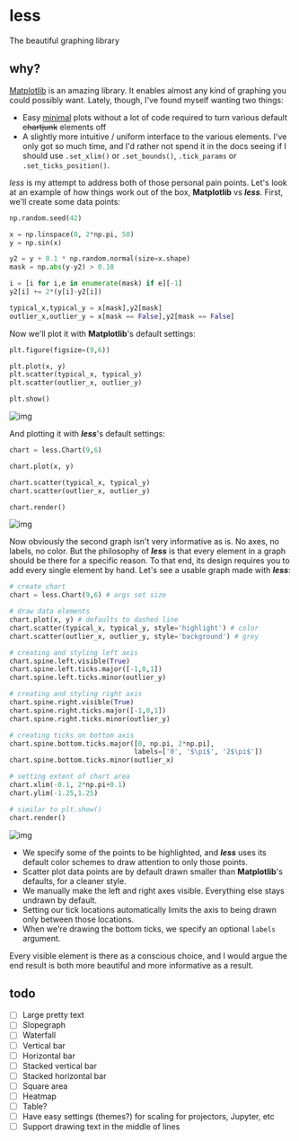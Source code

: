 # less

The beautiful graphing library

## why?

[Matplotlib](https://matplotlib.org/gallery/index.html) is an amazing library. It enables almost any kind of graphing you could possibly want. Lately, though, I've found myself wanting two things:

- Easy [minimal](https://www.amazon.com/Storytelling-Data-Visualization-Business-Professionals/dp/1119002257/) plots without a lot of code required to turn various default ~~chartjunk~~ elements off
- A slightly more intuitive / uniform interface to the various elements. I've only got so much time, and I'd rather not spend it in the docs seeing if I should use `.set_xlim()` or `.set_bounds()`, `.tick_params` or `.set_ticks_position()`.

*less* is my attempt to address both of those personal pain points. Let's look at an example of how things work out of the box, **Matplotlib** vs **_less_**. First, we'll create some data points:

```python
np.random.seed(42)

x = np.linspace(0, 2*np.pi, 50)
y = np.sin(x)

y2 = y + 0.1 * np.random.normal(size=x.shape)
mask = np.abs(y-y2) > 0.18

i = [i for i,e in enumerate(mask) if e][-1]
y2[i] += 2*(y[i]-y2[i])

typical_x,typical_y = x[mask],y2[mask]
outlier_x,outlier_y = x[mask == False],y2[mask == False]
```
Now we'll plot it with **Matplotlib**'s default settings:

```python
plt.figure(figsize=(9,6))

plt.plot(x, y)
plt.scatter(typical_x, typical_y)
plt.scatter(outlier_x, outlier_y)

plt.show()
```

![img](http://i.imgur.com/TeVy7LQ.png)

And plotting it with **_less_**'s default settings:

```python
chart = less.Chart(9,6)

chart.plot(x, y)

chart.scatter(typical_x, typical_y)
chart.scatter(outlier_x, outlier_y)

chart.render()
```

![img](http://i.imgur.com/On5uIHs.png)

Now obviously the second graph isn't very informative as is. No axes, no labels, no color. But the philosophy of **_less_** is that every element in a graph should be there for a specific reason. To that end, its design requires you to add every single element by hand. Let's see a usable graph made with **_less_**:

```python
# create chart
chart = less.Chart(9,6) # args set size

# draw data elements
chart.plot(x, y) # defaults to dashed line
chart.scatter(typical_x, typical_y, style='highlight') # color
chart.scatter(outlier_x, outlier_y, style='background') # grey

# creating and styling left axis
chart.spine.left.visible(True)
chart.spine.left.ticks.major([-1,0,1])
chart.spine.left.ticks.minor(outlier_y)

# creating and styling right axis
chart.spine.right.visible(True)
chart.spine.right.ticks.major([-1,0,1])
chart.spine.right.ticks.minor(outlier_y)

# creating ticks on bottom axis
chart.spine.bottom.ticks.major([0, np.pi, 2*np.pi],
                               labels=['0', '$\pi$', '2$\pi$'])
chart.spine.bottom.ticks.minor(outlier_x)

# setting extent of chart area
chart.xlim(-0.1, 2*np.pi+0.1)
chart.ylim(-1.25,1.25)

# similar to plt.show()
chart.render()
```

![img](https://i.imgur.com/vTSDmLh.png)

- We specify some of the points to be highlighted, and **_less_** uses its default color schemes to draw attention to only those points.
- Scatter plot data points are by default drawn smaller than **Matplotlib**'s defaults, for a cleaner style.
- We manually make the left and right axes visible. Everything else stays undrawn by default.
- Setting our tick locations automatically limits the axis to being drawn only between those locations.
- When we're drawing the bottom ticks, we specify an optional `labels` argument.

Every visible element is there as a conscious choice, and I would argue the end result is both more beautiful and more informative as a result.

## todo

- [ ] Large pretty text
- [ ] Slopegraph
- [ ] Waterfall
- [ ] Vertical bar
- [ ] Horizontal bar
- [ ] Stacked vertical bar
- [ ] Stacked horizontal bar
- [ ] Square area
- [ ] Heatmap
- [ ] Table?
- [ ] Have easy settings (themes?) for scaling for projectors, Jupyter, etc
- [ ] Support drawing text in the middle of lines
